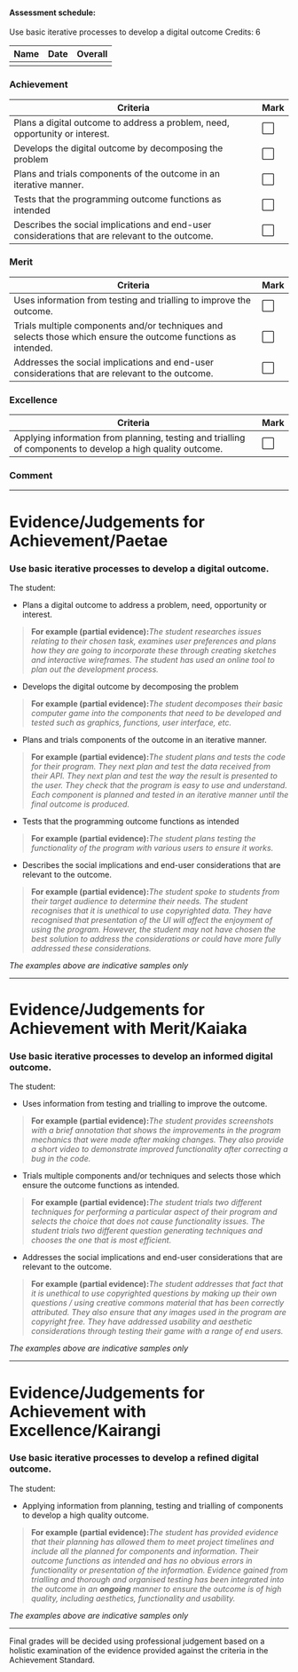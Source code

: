 #### Assessment schedule:
Use basic iterative processes to develop a digital outcome 
Credits: 6    

| Name | Date | Overall |
| ---- | ---- | ------- |
|      |      |         |

### Achievement

| Criteria                                                                                        | Mark |
| ----------------------------------------------------------------------------------------------- | ---- |
| Plans a digital outcome to address a problem, need, opportunity or interest.                    | ⬜   |
| Develops the digital outcome by decomposing the problem                                         | ⬜   |
| Plans and trials components of the outcome in an iterative manner.                              | ⬜   |
| Tests that the programming outcome functions as intended                                        | ⬜   |
| Describes the social implications and end-user considerations that are relevant to the outcome. | ⬜   |



### Merit 

| Criteria                                                                                                       | Mark |
| -------------------------------------------------------------------------------------------------------------- | ---- |
| Uses information from testing and trialling to improve the outcome.                                            | ⬜   |
| Trials multiple components and/or techniques and selects those which ensure the outcome functions as intended. |  ⬜    |
| Addresses the social implications and end-user considerations that are relevant to the outcome.                |  ⬜    |



### Excellence 

| Criteria                                                                                                   | Mark |
| ---------------------------------------------------------------------------------------------------------- | ---- |
| Applying information from planning, testing and trialling of components to develop a high quality outcome. | ⬜   |


### Comment
  >  

--- 

# **Evidence/Judgements for Achievement/Paetae**
### Use basic iterative processes to develop a digital outcome.

The student:

- Plans a digital outcome to address a problem, need, opportunity or interest.
>**For example (partial evidence):**_The student researches issues relating to their chosen task, examines user preferences and plans how they are going to incorporate these through creating sketches and interactive wireframes. The student has used an online tool to plan out the development process._

- Develops the digital outcome by decomposing the problem
>**For example (partial evidence):**_The student decomposes their basic computer game into the components that need to be developed and tested such as graphics, functions, user interface, etc._

- Plans and trials components of the outcome in an iterative manner.
>**For example (partial evidence):**_The student plans and tests the code for their program. They next plan and test the data received from their API. They next plan and test the way the result is presented to the user. They check that the program is easy to use and understand. Each component is planned and tested in an iterative manner until the final outcome is produced._

- Tests that the programming outcome functions as intended
>**For example (partial evidence):**_The student plans testing the functionality of the program with various users to ensure it works._

- Describes the social implications and end-user considerations that are relevant to the outcome.
>**For example (partial evidence):**_The student spoke to students from their target audience to determine their needs. The student recognises that it is unethical to use copyrighted data. They have recognised that presentation of the UI will affect the enjoyment of using the program. However, the student may not have chosen the best solution to address the considerations or could have more fully addressed these considerations._


_The examples above are indicative samples only_

  
___

# **Evidence/Judgements for Achievement with Merit/Kaiaka**
### Use basic iterative processes to develop an informed digital outcome.

The student:
- Uses information from testing and trialling to improve the outcome.
>**For example (partial evidence):**_The student provides screenshots with a brief annotation that shows the improvements in the program mechanics that were made after making changes. They also provide a short video to demonstrate improved functionality after correcting a bug in the code._

- Trials multiple components and/or techniques and selects those which ensure the outcome functions as intended.
>**For example (partial evidence):**_The student trials two different techniques for performing a particular aspect of their program and selects the choice that does not cause functionality issues. The student trials two different question generating techniques and chooses the one that is most efficient._

- Addresses the social implications and end-user considerations that are relevant to the outcome.
>**For example (partial evidence):**_The student addresses that fact that it is unethical to use copyrighted questions by making up their own questions / using creative commons material that has been correctly attributed. They also ensure that any images used in the program are copyright free. They have addressed usability and aesthetic considerations through testing their game with a range of end users._

  
_The examples above are indicative samples only_

___

# **Evidence/Judgements for Achievement with Excellence/Kairangi**

### Use basic iterative processes to develop a refined digital outcome.

The student:

- Applying information from planning, testing and trialling of components to develop a high quality outcome.
>**For example (partial evidence):**_The student has provided evidence that their planning has allowed them to meet project timelines and include all the planned for components and information. Their outcome functions as intended and has no obvious errors in functionality or presentation of the information. Evidence gained from trialling and thorough and organised testing has been integrated into the outcome in an **ongoing** manner to ensure the outcome is of high quality, including aesthetics, functionality and usability._

  
_The examples above are indicative samples only_

___

Final grades will be decided using professional judgement based on a holistic examination of the evidence provided against the criteria in the Achievement Standard.
